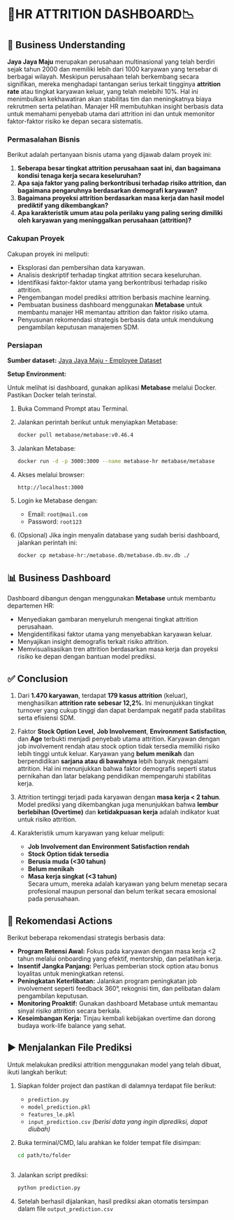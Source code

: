 
# 🚪HR ATTRITION DASHBOARD📉


## 🏢 Business Understanding

**Jaya Jaya Maju** merupakan perusahaan multinasional yang telah berdiri sejak tahun 2000 dan memiliki lebih dari 1000 karyawan yang tersebar di berbagai wilayah. Meskipun perusahaan telah berkembang secara signifikan, mereka menghadapi tantangan serius terkait tingginya **attrition rate** atau tingkat karyawan keluar, yang telah melebihi 10%. Hal ini menimbulkan kekhawatiran akan stabilitas tim dan meningkatnya biaya rekrutmen serta pelatihan. Manajer HR membutuhkan insight berbasis data untuk memahami penyebab utama dari attrition ini dan untuk memonitor faktor-faktor risiko ke depan secara sistematis.

### Permasalahan Bisnis

Berikut adalah pertanyaan bisnis utama yang dijawab dalam proyek ini:

1. **Seberapa besar tingkat attrition perusahaan saat ini, dan bagaimana kondisi tenaga kerja secara keseluruhan?**
2. **Apa saja faktor yang paling berkontribusi terhadap risiko attrition, dan bagaimana pengaruhnya berdasarkan demografi karyawan?**
3. **Bagaimana proyeksi attrition berdasarkan masa kerja dan hasil model prediktif yang dikembangkan?**
4. **Apa karakteristik umum atau pola perilaku yang paling sering dimiliki oleh karyawan yang meninggalkan perusahaan (attrition)?**

### Cakupan Proyek

Cakupan proyek ini meliputi:

- Eksplorasi dan pembersihan data karyawan.
- Analisis deskriptif terhadap tingkat attrition secara keseluruhan.
- Identifikasi faktor-faktor utama yang berkontribusi terhadap risiko attrition.
- Pengembangan model prediksi attrition berbasis machine learning.
- Pembuatan business dashboard menggunakan **Metabase** untuk membantu manajer HR memantau attrition dan faktor risiko utama.
- Penyusunan rekomendasi strategis berbasis data untuk mendukung pengambilan keputusan manajemen SDM.

### Persiapan

**Sumber dataset:** [Jaya Jaya Maju - Employee Dataset](https://github.com/dicodingacademy/dicoding_dataset/tree/main/employee)

**Setup Environment:**

Untuk melihat isi dashboard, gunakan aplikasi **Metabase** melalui Docker. Pastikan Docker telah terinstal.

1. Buka Command Prompt atau Terminal.
2. Jalankan perintah berikut untuk menyiapkan Metabase:
   ```bash
   docker pull metabase/metabase:v0.46.4
   ```

3. Jalankan Metabase:
   ```bash
   docker run -d -p 3000:3000 --name metabase-hr metabase/metabase
   ```

4. Akses melalui browser:
   ```
   http://localhost:3000
   ```

5. Login ke Metabase dengan:
   - Email: `root@mail.com`
   - Password: `root123`

6. (Opsional) Jika ingin menyalin database yang sudah berisi dashboard, jalankan perintah ini:
   ```bash
   docker cp metabase-hr:/metabase.db/metabase.db.mv.db ./
   ```


## 📊 Business Dashboard

Dashboard dibangun dengan menggunakan **Metabase** untuk membantu departemen HR:

- Menyediakan gambaran menyeluruh mengenai tingkat attrition perusahaan.
- Mengidentifikasi faktor utama yang menyebabkan karyawan keluar.
- Menyajikan insight demografis terkait risiko attrition.
- Memvisualisasikan tren attrition berdasarkan masa kerja dan proyeksi risiko ke depan dengan bantuan model prediksi.

## ✅ Conclusion

1. Dari **1.470 karyawan**, terdapat **179 kasus attrition** (keluar), menghasilkan **attrition rate sebesar 12,2%**. Ini menunjukkan tingkat turnover yang cukup tinggi dan dapat berdampak negatif pada stabilitas serta efisiensi SDM.
   
2. Faktor **Stock Option Level**, **Job Involvement**, **Environment Satisfaction**, dan **Age** terbukti menjadi penyebab utama attrition. Karyawan dengan job involvement rendah atau stock option tidak tersedia memiliki risiko lebih tinggi untuk keluar. Karyawan yang **belum menikah** dan berpendidikan **sarjana atau di bawahnya** lebih banyak mengalami attrition. Hal ini menunjukkan bahwa faktor demografis seperti status pernikahan dan latar belakang pendidikan mempengaruhi stabilitas kerja.

3. Attrition tertinggi terjadi pada karyawan dengan **masa kerja < 2 tahun**. Model prediksi yang dikembangkan juga menunjukkan bahwa **lembur berlebihan (Overtime)** dan **ketidakpuasan kerja** adalah indikator kuat untuk risiko attrition.

4. Karakteristik umum karyawan yang keluar meliputi:
   - **Job Involvement dan Environment Satisfaction rendah**
   - **Stock Option tidak tersedia**
   - **Berusia muda (<30 tahun)**
   - **Belum menikah**
   - **Masa kerja singkat (<3 tahun)**  
   Secara umum, mereka adalah karyawan yang belum menetap secara profesional maupun personal dan belum terikat secara emosional pada perusahaan.



## 🎯 Rekomendasi Actions

Berikut beberapa rekomendasi strategis berbasis data:

- **Program Retensi Awal:** Fokus pada karyawan dengan masa kerja <2 tahun melalui onboarding yang efektif, mentorship, dan pelatihan kerja.
- **Insentif Jangka Panjang:** Perluas pemberian stock option atau bonus loyalitas untuk meningkatkan retensi.
- **Peningkatan Keterlibatan:** Jalankan program peningkatan job involvement seperti feedback 360°, rekognisi tim, dan pelibatan dalam pengambilan keputusan.
- **Monitoring Proaktif:** Gunakan dashboard Metabase untuk memantau sinyal risiko attrition secara berkala.
- **Keseimbangan Kerja:** Tinjau kembali kebijakan overtime dan dorong budaya work-life balance yang sehat.



## ▶️ Menjalankan File Prediksi 

Untuk melakukan prediksi attrition menggunakan model yang telah dibuat, ikuti langkah berikut:

1. Siapkan folder project dan pastikan di dalamnya terdapat file berikut:
   - `prediction.py`
   - `model_prediction.pkl`
   - `features_le.pkl`
   - `input_prediction.csv` *(berisi data yang ingin diprediksi, dapat diubah)*

2. Buka terminal/CMD, lalu arahkan ke folder tempat file disimpan:
   ```bash
   cd path/to/folder

   

3. Jalankan script prediksi:
   ```bash
   python prediction.py
   
4. Setelah berhasil dijalankan, hasil prediksi akan otomatis tersimpan dalam file `output_prediction.csv`
